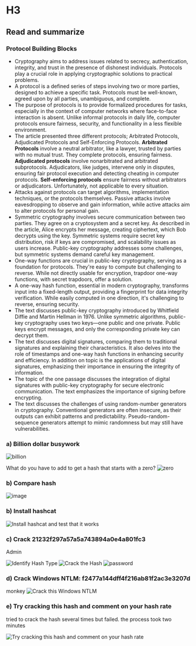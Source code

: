 # H3
## Read and summarize
### Protocol Building Blocks
- Cryptography aims to address issues related to secrecy, authentication, integrity, and trust in the presence of dishonest individuals. Protocols play a crucial role in applying cryptographic solutions to practical problems.
- A protocol is a defined series of steps involving two or more parties, designed to achieve a specific task. Protocols must be well-known, agreed upon by all parties, unambiguous, and complete.
- The purpose of protocols is to provide formalized procedures for tasks, especially in the context of computer networks where face-to-face interaction is absent. Unlike informal protocols in daily life, computer protocols ensure fairness, security, and functionality in a less flexible environment.
- The article presented three different protocols; Arbitrated Protocols, Adjudicated Protocols and Self-Enforcing Protocols. **Arbitrated Protocols** involve a neutral arbitrator, like a lawyer, trusted by parties with no mutual trust. They complete protocols, ensuring fairness. **Adjudicated protocols** involve nonarbitrated and arbitrated subprotocols. Adjudicators, like judges, intervene only in disputes, ensuring fair protocol execution and detecting cheating in computer protocols. **Self-enforcing protocols** ensure fairness without arbitrators or adjudicators. Unfortunately, not applicable to every situation.
- Attacks against protocols can target algorithms, implementation techniques, or the protocols themselves. Passive attacks involve eavesdropping to observe and gain information, while active attacks aim to alter protocols for personal gain.
- Symmetric cryptography involves secure communication between two parties. They agree on a cryptosystem and a secret key. As described in the article, Alice encrypts her message, creating ciphertext, which Bob decrypts using the key. Symmetric systems require secret key distribution, risk if keys are compromised, and scalability issues as users increase. Public-key cryptography addresses some challenges, but symmetric systems demand careful key management.
- One-way functions are crucial in public-key cryptography, serving as a foundation for protocols. They're easy to compute but challenging to reverse. While not directly usable for encryption, trapdoor one-way functions, with secret trapdoors, offer a solution.
- A one-way hash function, essential in modern cryptography, transforms input into a fixed-length output, providing a fingerprint for data integrity verification. While easily computed in one direction, it's challenging to reverse, ensuring security.
- The text discusses public-key cryptography introduced by Whitfield Diffie and Martin Hellman in 1976. Unlike symmetric algorithms, public-key cryptography uses two keys—one public and one private. Public keys encrypt messages, and only the corresponding private key can decrypt them.
- The text discusses digital signatures, comparing them to traditional signatures and explaining their characteristics. It also delves into the role of timestamps and one-way hash functions in enhancing security and efficiency. In addition on topic is the applications of digital signatures, emphasizing their importance in ensuring the integrity of information.
- The topic of the one passage discusses the integration of digital signatures with public-key cryptography for secure electronic communication. The text emphasizes the importance of signing before encrypting.
- The text discusses the challenges of using random-number generators in cryptography. Conventional generators are often insecure, as their outputs can exhibit patterns and predictability. Pseudo-random-sequence generators attempt to mimic randomness but may still have vulnerabilities.


### a) Billion dollar busywork

![billion](https://github.com/bgz763/ICT-Security/assets/149093937/def920e8-89ba-4ca8-982a-b4a9a549dcea)

What do you have to add to get a hash that starts with a zero?
![zero](https://github.com/bgz763/ICT-Security/assets/149093937/3649954e-16ce-4088-9139-0b8125116676)

### b) Compare hash

![image](https://github.com/bgz763/ICT-Security/assets/149093937/d50cac26-6f20-4322-852e-717a8067ba5a)


### b) Install hashcat

![Install hashcat and test that it works](https://github.com/bgz763/ICT-Security/assets/149093937/3d5db806-c894-4c13-9632-4c91b7cd6935)

### c) Crack 21232f297a57a5a743894a0e4a801fc3

Admin

![Identify Hash Type](https://github.com/bgz763/ICT-Security/assets/149093937/b348a79f-b773-4dd7-9dc1-9df6d44525ee)
![Crack the Hash](https://github.com/bgz763/ICT-Security/assets/149093937/3980700d-c3fa-414e-ba03-ba7783d3cf01)
![password](https://github.com/bgz763/ICT-Security/assets/149093937/e70e68ea-e9f4-4532-a247-00d80616a7c8)

### d) Crack  Windows NTLM: f2477a144dff4f216ab81f2ac3e3207d

monkey
![Crack this Windows NTLM](https://github.com/bgz763/ICT-Security/assets/149093937/5aa4c75b-d104-4c72-a6be-0a80b1ec1383)

### e) Try cracking this hash and comment on your hash rate

tried to crack the hash several times but failed. the process took two minutes

![Try cracking this hash and comment on your hash rate](https://github.com/bgz763/ICT-Security/assets/149093937/4eec098d-0847-48f3-b8f3-ddb0f3dcbfc6)
